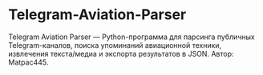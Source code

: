 # Telegram-Aviation-Parser
Telegram Aviation Parser — Python-программа для парсинга публичных Telegram-каналов, поиска упоминаний авиационной техники, извлечения текста/медиа и экспорта результатов в JSON. Автор: Matpac445.
